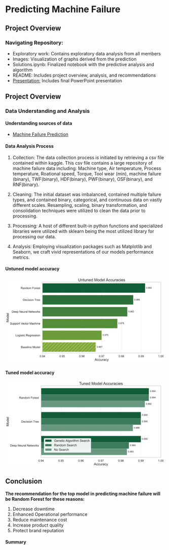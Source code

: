 # Predicting Machine Failure
## Project Overview

### Navigating Repository:
* Exploratory work: Contains exploratory data analysis from all members
* Images: Visualization of graphs derived from the prediction
* Solutions.ipynb: Finalized notebook with the predictive analysis and algorithm
* README: Includes project overview, analysis, and recommendations
* [Presentation:](https://github.com/ToluAkinlabi/capstone_project_2/blob/main/presentation.pdf) Includes final PowerPoint presentation


## Project Overview


### Data Understanding and Analysis

#### Understanding sources of data
* [Machine Failure Prediction](https://www.kaggle.com/datasets/dineshmanikanta/machine-failure-predictions/data)

#### Data Analysis Process

 1. Collection: The data collection process is initiated by retrieving a csv file contained within kaggle. This csv file contains a large repository of machine failure data including: Machine type, Air temperature, Process temperature, Roational speed, Torque, Tool wear (min), machine failure (binary), TWF(binary), HDF(binary), PWF(binary), OSF(binary), and RNF(binary).
 
 2. Cleaning: The initial dataset was imbalanced, contained multiple failure types, and contained binary, categorical, and continuous data on vastly different scales. Resampling, scaling, binary transformation, and consolidation techniques were utilized to clean the data prior to processing.
 
 3. Processing: A host of different built-in python functions and specialized libraries were utilized with sklearn being the most utilized library for processing our data.
 
 4. Analysis: Employing visualization packages such as Matplotlib and Seaborn, we craft vivid representations of our models performance metrics.


#### Untuned model accuracy
![Untuned Model](https://raw.githubusercontent.com/ToluAkinlabi/capstone_project_2/main/images/untuned_model_accuracy_smooth_gradient.svg)

#### Tuned model accuracy
![Tuned Model](https://raw.githubusercontent.com/ToluAkinlabi/capstone_project_2/main/images/tuned_model_accuracy.svg)


## Conclusion

**The recommendation for the top model in predicting machine failure will be Random Forest for these reasons:**

1. Decrease downtime
2. Enhanced Operational performance
3. Reduce maintenance cost
4. Increase product quality
5. Protect brand reputation

#### Summary

